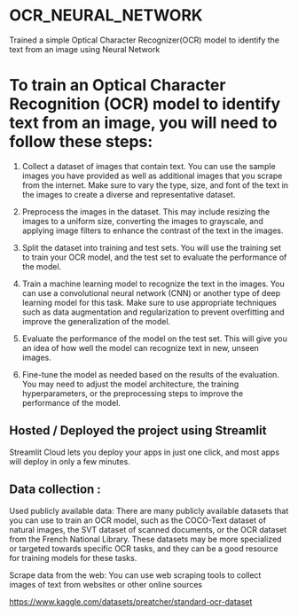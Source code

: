 # OCR_NEURAL_NETWORK
Trained a simple Optical Character Recognizer(OCR) model to identify the text from an image using Neural Network

# To train an Optical Character Recognition (OCR) model to identify text from an image, you will need to follow these steps:

1. Collect a dataset of images that contain text. You can use the sample images you have provided as well as additional images that you scrape from the internet. Make sure to vary the type, size, and font of the text in the images to create a diverse and representative dataset.

2. Preprocess the images in the dataset. This may include resizing the images to a uniform size, converting the images to grayscale, and applying image filters to enhance the contrast of the text in the images.

3. Split the dataset into training and test sets. You will use the training set to train your OCR model, and the test set to evaluate the performance of the model.

4. Train a machine learning model to recognize the text in the images. You can use a convolutional neural network (CNN) or another type of deep learning model for this task. Make sure to use appropriate techniques such as data augmentation and regularization to prevent overfitting and improve the generalization of the model.

5. Evaluate the performance of the model on the test set. This will give you an idea of how well the model can recognize text in new, unseen images.

6. Fine-tune the model as needed based on the results of the evaluation. You may need to adjust the model architecture, the training hyperparameters, or the preprocessing steps to improve the performance of the model.




## Hosted / Deployed the project  using Streamlit 

Streamlit Cloud lets you deploy your apps in just one click, and most apps will deploy in only a few minutes.



## Data collection : 

Used publicly available data: There are many publicly available datasets that you can use to train an OCR model, such as the COCO-Text dataset of natural images, the SVT dataset of scanned documents, or the OCR dataset from the French National Library. These datasets may be more specialized or targeted towards specific OCR tasks, and they can be a good resource for training models for these tasks.

Scrape data from the web: You can use web scraping tools to collect images of text from websites or other online sources

https://www.kaggle.com/datasets/preatcher/standard-ocr-dataset
